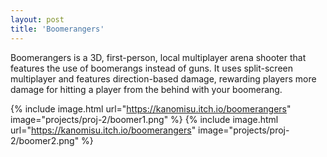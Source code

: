 ```yaml
---
layout: post
title: 'Boomerangers'
---
```


Boomerangers is a 3D, first-person, local multiplayer arena shooter that features the use of boomerangs instead of guns. It uses split-screen multiplayer and features direction-based damage, rewarding players more damage for hitting a player from the behind with your boomerang.

{% include image.html url="https://kanomisu.itch.io/boomerangers" image="projects/proj-2/boomer1.png" %}
{% include image.html url="https://kanomisu.itch.io/boomerangers" image="projects/proj-2/boomer2.png" %}
